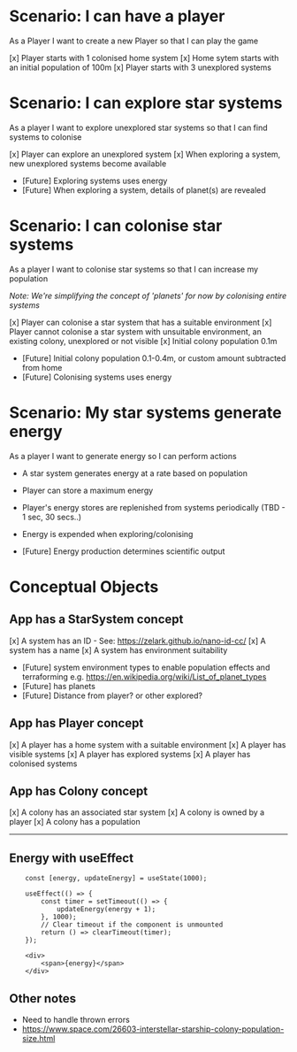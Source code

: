 # Scenario: I can have a player

As a Player I want to create a new Player so that I can play the game

[x] Player starts with 1 colonised home system
[x] Home sytem starts with an initial population of 100m
[x] Player starts with 3 unexplored systems

# Scenario: I can explore star systems

As a player I want to explore unexplored star systems so that I can find systems to colonise

[x] Player can explore an unexplored system
[x] When exploring a system, new unexplored systems become available

-   [Future] Exploring systems uses energy
-   [Future] When exploring a system, details of planet(s) are revealed

# Scenario: I can colonise star systems

As a player I want to colonise star systems so that I can increase my population

_Note: We're simplifying the concept of 'planets' for now by colonising entire systems_

[x] Player can colonise a star system that has a suitable environment
[x] Player cannot colonise a star system with unsuitable environment, an existing colony, unexplored or not visible
[x] Initial colony population 0.1m 

-   [Future] Initial colony population 0.1-0.4m, or custom amount subtracted from home
-   [Future] Colonising systems uses energy

# Scenario: My star systems generate energy

As a player I want to generate energy so I can perform actions

-   A star system generates energy at a rate based on population
-   Player can store a maximum energy
-   Player's energy stores are replenished from systems periodically (TBD - 1 sec, 30 secs..)
-   Energy is expended when exploring/colonising

-   [Future] Energy production determines scientific output

# Conceptual Objects

## App has a StarSystem concept

[x] A system has an ID - See: https://zelark.github.io/nano-id-cc/ 
[x] A system has a name
[x] A system has environment suitability

-   [Future] system environment types to enable population effects and terraforming e.g. https://en.wikipedia.org/wiki/List_of_planet_types
-   [Future] has planets
-   [Future] Distance from player? or other explored?

## App has Player concept

[x] A player has a home system with a suitable environment
[x] A player has visible systems
[x] A player has explored systems
[x] A player has colonised systems

## App has Colony concept

[x] A colony has an associated star system
[x] A colony is owned by a player
[x] A colony has a population

---

## Energy with useEffect

```
    const [energy, updateEnergy] = useState(1000);

    useEffect(() => {
        const timer = setTimeout(() => {
            updateEnergy(energy + 1);
        }, 1000);
        // Clear timeout if the component is unmounted
        return () => clearTimeout(timer);
    });
```

```
    <div>
        <span>{energy}</span>
    </div>
```

## Other notes

- Need to handle thrown errors
- https://www.space.com/26603-interstellar-starship-colony-population-size.html
